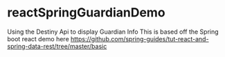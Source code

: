# reactSpringGuardianDemo
  Using the Destiny Api to display Guardian Info
  This is based off the Spring boot react demo here
  https://github.com/spring-guides/tut-react-and-spring-data-rest/tree/master/basic
